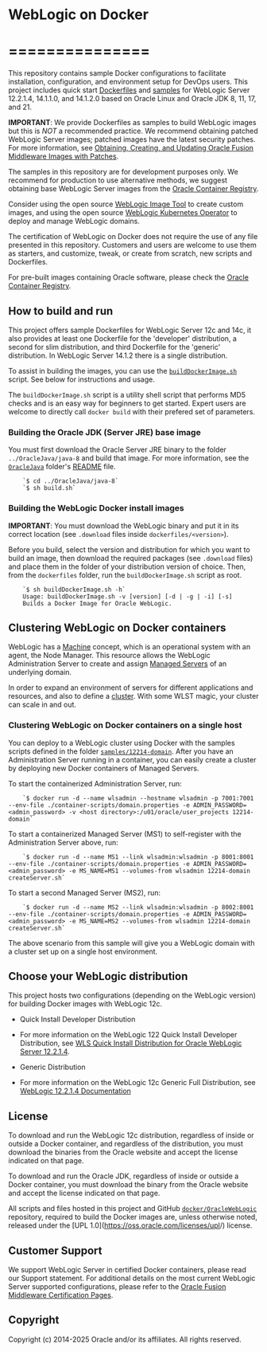 # WebLogic on Docker
# ===============
This repository contains sample Docker configurations to facilitate installation, configuration, and environment setup for DevOps users. This project includes quick start [Dockerfiles](dockerfiles/) and [samples](samples/) for WebLogic Server 12.2.1.4, 14.1.1.0, and 14.1.2.0 based on Oracle Linux and Oracle JDK 8, 11, 17, and 21.

**IMPORTANT**: We provide Dockerfiles as samples to build WebLogic images but this is _NOT_ a recommended practice. We recommend obtaining patched WebLogic Server images; patched images have the latest security patches. For more information, see [Obtaining, Creating, and Updating Oracle Fusion Middleware Images with Patches](<https://docs.oracle.com/en/middleware/fusion-middleware/12.2.1.4/opatc/obtaining-creating-and-updating-oracle-fusion-middleware-images-patches.html#GUID-4FB15429-C985-472F-BDC6-669CA1B678E8>).

The samples in this repository are for development purposes only. We recommend for production to use alternative methods, we suggest obtaining base WebLogic Server images from the [Oracle Container Registry](<https://oracle.github.io/weblogic-kubernetes-operator/userguide/base-images/ocr-images/>).

Consider using the open source [WebLogic Image Tool](<https://oracle.github.io/weblogic-kubernetes-operator/userguide/base-images/custom-images/>) to create custom images, and using the open source [WebLogic Kubernetes Operator](<https://oracle.github.io/weblogic-kubernetes-operator/>) to deploy and manage WebLogic domains.

The certification of WebLogic on Docker does not require the use of any file presented in this repository. Customers and users are welcome to use them as starters, and customize, tweak, or create from scratch, new scripts and Dockerfiles.

For pre-built images containing Oracle software, please check the [Oracle Container Registry](<https://container-registry.oracle.com>).

## How to build and run
This project offers sample Dockerfiles for WebLogic Server 12c and 14c, it also provides at least one Dockerfile for the 'developer' distribution, a second for slim distribution, and third Dockerfile for the 'generic' distribution. In WebLogic Server 14.1.2 there is a single distribution.  

To assist in building the images, you can use the [`buildDockerImage.sh`](<https://github.com/oracle/docker-images/blob/master/OracleWebLogic/dockerfiles/buildDockerImage.sh>) script. See below for instructions and usage.

The `buildDockerImage.sh` script is a utility shell script that performs MD5 checks and is an easy way for beginners to get started. Expert users are welcome to directly call `docker build` with their prefered set of parameters.

### Building the Oracle JDK (Server JRE) base image
You must first download the Oracle Server JRE binary to the folder `../OracleJava/java-8` and build that image. For more information, see the [`OracleJava`](../OracleJava) folder's [README](../OracleJava/README.md) file.

        `$ cd ../OracleJava/java-8`
        `$ sh build.sh`

### Building the WebLogic Docker install images
**IMPORTANT**: You must download the WebLogic binary and put it in its correct location (see `.download` files inside `dockerfiles/<version>`).

Before you build, select the version and distribution for which you want to build an image, then download the required packages (see `.download` files) and place them in the folder of your distribution version of choice. Then, from the `dockerfiles` folder, run the `buildDockerImage.sh` script as root.

        `$ sh buildDockerImage.sh -h`
        Usage: buildDockerImage.sh -v [version] [-d | -g | -i] [-s]
        Builds a Docker Image for Oracle WebLogic.

## Clustering WebLogic on Docker containers
WebLogic has a [Machine](<https://docs.oracle.com/en/middleware/fusion-middleware/weblogic-server/12.2.1.4/tasks/machines.html>) concept, which is an operational system with an agent, the Node Manager. This resource allows the WebLogic Administration Server to create and assign [Managed Servers](<https://docs.oracle.com/en/middleware/fusion-middleware/weblogic-server/12.2.1.4/tutorial-create-configure-managed-servers/>) of an underlying domain. 

In order to expand an environment of servers for different applications and resources, and also to define a [cluster](). With some WLST magic, your cluster can scale in and out.

### Clustering WebLogic on Docker containers on a single host
You can deploy to a WebLogic cluster using Docker with the samples scripts defined in the folder [`samples/12214-domain`](samples/12214-domain). After you have an Administration Server running in a container, you can easily create a cluster by deploying new Docker containers of Managed Servers.

To start the containerized Administration Server, run:

        `$ docker run -d --name wlsadmin --hostname wlsadmin -p 7001:7001 --env-file ./container-scripts/domain.properties -e ADMIN_PASSWORD=<admin_password> -v <host directory>:/u01/oracle/user_projects 12214-domain`

To start a containerized Managed Server (MS1) to self-register with the Administration Server above, run:

        `$ docker run -d --name MS1 --link wlsadmin:wlsadmin -p 8001:8001 --env-file ./container-scripts/domain.properties -e ADMIN_PASSWORD=<admin_password> -e MS_NAME=MS1 --volumes-from wlsadmin 12214-domain createServer.sh`

To start a second Managed Server (MS2), run:

        `$ docker run -d --name MS2 --link wlsadmin:wlsadmin -p 8002:8001 --env-file ./container-scripts/domain.properties -e ADMIN_PASSWORD=<admin_password> -e MS_NAME=MS2 --volumes-from wlsadmin 12214-domain createServer.sh`

The above scenario from this sample will give you a WebLogic domain with a cluster set up on a single host environment.

## Choose your WebLogic distribution
This project hosts two configurations (depending on the WebLogic version) for building Docker images with WebLogic 12c.

* Quick Install Developer Distribution

- For more information on the WebLogic 122 Quick Install Developer Distribution, see [WLS Quick Install Distribution for Oracle WebLogic Server 12.2.1.4](<https://docs.oracle.com/en/middleware/fusion-middleware/12.2.1.4/wlsig/planning-oracle-weblogic-server-installation.html#GUID-0CC5BF6C-770F-4432-9EBA-393BC0A443E7>).

* Generic Distribution

- For more information on the WebLogic 12c Generic Full Distribution, see [WebLogic 12.2.1.4 Documentation](<https://docs.oracle.com/en/middleware/fusion-middleware/12.2.1.4/wlsig/planning-oracle-weblogic-server-installation.html#GUID-0CC5BF6C-770F-4432-9EBA-393BC0A443E7>)


## License
To download and run the WebLogic 12c distribution, regardless of inside or outside a Docker container, and regardless of the distribution, you must download the binaries from the Oracle website and accept the license indicated on that page.

To download and run the Oracle JDK, regardless of inside or outside a Docker container, you must download the binary from the Oracle website and accept the license indicated on that page.

All scripts and files hosted in this project and GitHub [`docker/OracleWebLogic`](./) repository, required to build the Docker images are, unless otherwise noted, released under the [UPL 1.0](<https://oss.oracle.com/licenses/upl>/) license.

## Customer Support
We support WebLogic Server in certified Docker containers, please read our Support statement. For additional details on the most current WebLogic Server supported configurations, please refer to the [Oracle Fusion Middleware Certification Pages](http://www.oracle.com/technetwork/middleware/ias/oracleas-supported-virtualization-089265.html).

## Copyright
Copyright (c) 2014-2025 Oracle and/or its affiliates. All rights reserved.
